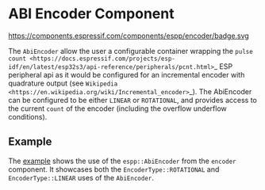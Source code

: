 # ABI Encoder Component

https://components.espressif.com/components/espp/encoder/badge.svg

The `AbiEncoder` allow the user a configurable container wrapping the `pulse
count
<https://docs.espressif.com/projects/esp-idf/en/latest/esp32s3/api-reference/peripherals/pcnt.html>`_
ESP peripheral api as it would be configured for an incremental encoder with
quadrature output (see `Wikipedia
<https://en.wikipedia.org/wiki/Incremental_encoder>`_). The AbiEncoder can be
configured to be either `LINEAR` or `ROTATIONAL`, and provides access to the
current `count` of the encoder (including the overflow underflow conditions).

## Example

The [example](./example) shows the use of the `espp::AbiEncoder` from the
`encoder` component. It showcases both the `EncoderType::ROTATIONAL` and
`EncoderType::LINEAR` uses of the `AbiEncoder`.
